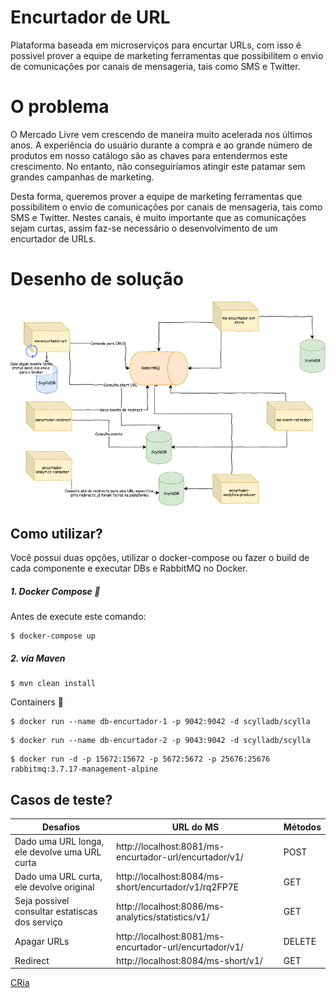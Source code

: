 #   Encurtador de URL

Plataforma baseada em microserviços para encurtar URLs, com isso é possivel prover a equipe de marketing ferramentas que possibilitem o envio de comunicações por canais de mensageria, tais como SMS e Twitter.

# O problema

O Mercado Livre vem crescendo de maneira muito acelerada nos últimos anos. A experiência do usuário durante a compra e ao grande número de produtos em nosso catálogo são as chaves para entendermos este crescimento. No entanto, não conseguiríamos atingir este patamar sem grandes campanhas de marketing.

Desta forma, queremos prover a equipe de marketing ferramentas que possibilitem o envio de comunicações por canais de mensageria, tais como SMS e Twitter. Nestes canais, é muito importante que as comunicações sejam curtas, assim faz-se necessário o desenvolvimento de um encurtador de URLs.

#  Desenho de solução

![Alt Text](https://github.com/jmaciel33/encurtador-url/blob/master/Encurtador%20URL.png)

 
## Como utilizar?
 
Você possui duas opções, utilizar o docker-compose ou fazer o build de cada componente e executar DBs e RabbitMQ no Docker.

##### 1. Docker Compose :whale:

Antes de execute este comando:

```
$ docker-compose up
```

##### 2. via Maven

```
$ mvn clean install  
```

Containers :whale: 

```
$ docker run --name db-encurtador-1 -p 9042:9042 -d scylladb/scylla  
```
```
$ docker run --name db-encurtador-2 -p 9043:9042 -d scylladb/scylla 
```
```
$ docker run -d -p 15672:15672 -p 5672:5672 -p 25676:25676 rabbitmq:3.7.17-management-alpine  
```



## Casos de teste?


| Desafios  |  URL do MS  | Métodos |
| ------------------- | ------------------- |------------------- |
|  Dado uma URL longa, ele devolve uma URL curta |  http://localhost:8081/ms-encurtador-url/encurtador/v1/ | POST |
|  Dado uma URL curta, ele devolve  original |  http://localhost:8084/ms-short/encurtador/v1/rq2FP7E | GET |
|  Seja possivel consultar estatíscas dos serviço |  http://localhost:8086/ms-analytics/statistics/v1/ | GET |
|  Apagar URLs  |  http://localhost:8081/ms-encurtador-url/encurtador/v1/ | DELETE |
|  Redirect |  http://localhost:8084/ms-short/v1/| GET |

  [CRia](http://exemplo.com/)



